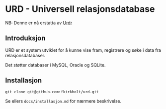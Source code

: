 # URD - Universell relasjonsdatabase

NB: Denne er nå erstatta av [Urdr](https://github.com/fkirkholt/urd-backend)

## Introduksjon

URD er et system utviklet for å kunne vise fram, registrere og søke i data fra relasjonsdatabaser.

Det støtter databaser i MySQL, Oracle og SQLite.


## Installasjon

`git clone git@github.com:fkirkholt/urd.git`

Se ellers `docs/installasjon.md` for nærmere beskrivelse.

